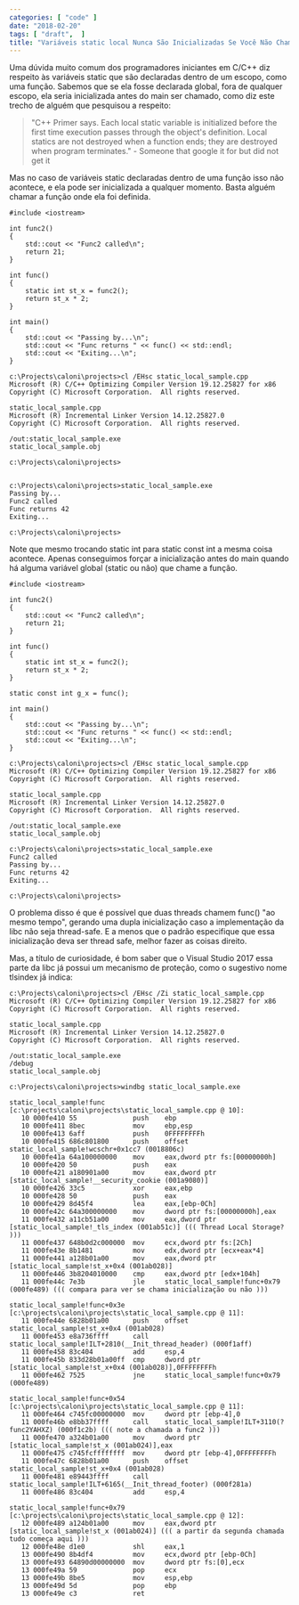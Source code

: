 ```yaml
---
categories: [ "code" ]
date: "2018-02-20"
tags: [ "draft",  ]
title: "Variáveis static local Nunca São Inicializadas Se Você Não Chama Sua Função"
---
```

Uma dúvida muito comum dos programadores iniciantes em C/C++ diz respeito às variáveis static que são declaradas dentro de um escopo, como uma função. Sabemos que se ela fosse declarada global, fora de qualquer escopo, ela seria inicializada antes do main ser chamado, como diz este trecho de alguém que pesquisou a respeito:

> "C++ Primer says. Each local static variable is initialized before the first time execution passes through the object's definition. Local statics are not destroyed when a function ends; they are destroyed when program terminates." - Someone that google it for but did not get it

Mas no caso de variáveis static declaradas dentro de uma função isso não acontece, e ela pode ser inicializada a qualquer momento. Basta alguém chamar a função onde ela foi definida.

    #include <iostream>
    
    int func2()
    {
        std::cout << "Func2 called\n";
        return 21;
    }
    
    int func()
    {
        static int st_x = func2();
        return st_x * 2;
    }
    
    int main()
    {
        std::cout << "Passing by...\n";
        std::cout << "Func returns " << func() << std::endl;
        std::cout << "Exiting...\n";
    }

    c:\Projects\caloni\projects>cl /EHsc static_local_sample.cpp
    Microsoft (R) C/C++ Optimizing Compiler Version 19.12.25827 for x86
    Copyright (C) Microsoft Corporation.  All rights reserved.
    
    static_local_sample.cpp
    Microsoft (R) Incremental Linker Version 14.12.25827.0
    Copyright (C) Microsoft Corporation.  All rights reserved.
    
    /out:static_local_sample.exe
    static_local_sample.obj
    
    c:\Projects\caloni\projects>

    
    c:\Projects\caloni\projects>static_local_sample.exe
    Passing by...
    Func2 called
    Func returns 42
    Exiting...
    
    c:\Projects\caloni\projects>

Note que mesmo trocando static int para static const int a mesma coisa acontece. Apenas conseguimos forçar a inicialização antes do main quando há alguma variável global (static ou não) que chame a função.

    #include <iostream>
    
    int func2()
    {
        std::cout << "Func2 called\n";
        return 21;
    }
    
    int func()
    {
        static int st_x = func2();
        return st_x * 2;
    }
    
    static const int g_x = func();
    
    int main()
    {
        std::cout << "Passing by...\n";
        std::cout << "Func returns " << func() << std::endl;
        std::cout << "Exiting...\n";
    }

    c:\Projects\caloni\projects>cl /EHsc static_local_sample.cpp
    Microsoft (R) C/C++ Optimizing Compiler Version 19.12.25827 for x86
    Copyright (C) Microsoft Corporation.  All rights reserved.
    
    static_local_sample.cpp
    Microsoft (R) Incremental Linker Version 14.12.25827.0
    Copyright (C) Microsoft Corporation.  All rights reserved.
    
    /out:static_local_sample.exe
    static_local_sample.obj
    
    c:\Projects\caloni\projects>static_local_sample.exe
    Func2 called
    Passing by...
    Func returns 42
    Exiting...
    
    c:\Projects\caloni\projects>

O problema disso é que é possível que duas threads chamem func() "ao mesmo tempo", gerando uma dupla inicialização caso a implementação da libc não seja thread-safe. E a menos que o padrão especifique que essa inicialização deva ser thread safe, melhor fazer as coisas direito.

Mas, a título de curiosidade, é bom saber que o Visual Studio 2017 essa parte da libc já possui um mecanismo de proteção, como o sugestivo nome tlsindex já indica:

    c:\Projects\caloni\projects>cl /EHsc /Zi static_local_sample.cpp
    Microsoft (R) C/C++ Optimizing Compiler Version 19.12.25827 for x86
    Copyright (C) Microsoft Corporation.  All rights reserved.
    
    static_local_sample.cpp
    Microsoft (R) Incremental Linker Version 14.12.25827.0
    Copyright (C) Microsoft Corporation.  All rights reserved.
    
    /out:static_local_sample.exe
    /debug
    static_local_sample.obj
    
    c:\Projects\caloni\projects>windbg static_local_sample.exe

    static_local_sample!func [c:\projects\caloni\projects\static_local_sample.cpp @ 10]:
       10 000fe410 55              push    ebp
       10 000fe411 8bec            mov     ebp,esp
       10 000fe413 6aff            push    0FFFFFFFFh
       10 000fe415 686c801800      push    offset static_local_sample!wcschr+0x1cc7 (0018806c)
       10 000fe41a 64a100000000    mov     eax,dword ptr fs:[00000000h]
       10 000fe420 50              push    eax
       10 000fe421 a180901a00      mov     eax,dword ptr [static_local_sample!__security_cookie (001a9080)]
       10 000fe426 33c5            xor     eax,ebp
       10 000fe428 50              push    eax
       10 000fe429 8d45f4          lea     eax,[ebp-0Ch]
       10 000fe42c 64a300000000    mov     dword ptr fs:[00000000h],eax
       11 000fe432 a11cb51a00      mov     eax,dword ptr [static_local_sample!_tls_index (001ab51c)] ((( Thread Local Storage? )))
       11 000fe437 648b0d2c000000  mov     ecx,dword ptr fs:[2Ch]
       11 000fe43e 8b1481          mov     edx,dword ptr [ecx+eax*4]
       11 000fe441 a128b01a00      mov     eax,dword ptr [static_local_sample!st_x+0x4 (001ab028)]
       11 000fe446 3b8204010000    cmp     eax,dword ptr [edx+104h]
       11 000fe44c 7e3b            jle     static_local_sample!func+0x79 (000fe489) ((( compara para ver se chama inicialização ou não )))
    
    static_local_sample!func+0x3e [c:\projects\caloni\projects\static_local_sample.cpp @ 11]:
       11 000fe44e 6828b01a00      push    offset static_local_sample!st_x+0x4 (001ab028)
       11 000fe453 e8a736ffff      call    static_local_sample!ILT+2810(__Init_thread_header) (000f1aff)
       11 000fe458 83c404          add     esp,4
       11 000fe45b 833d28b01a00ff  cmp     dword ptr [static_local_sample!st_x+0x4 (001ab028)],0FFFFFFFFh
       11 000fe462 7525            jne     static_local_sample!func+0x79 (000fe489)
    
    static_local_sample!func+0x54 [c:\projects\caloni\projects\static_local_sample.cpp @ 11]:
       11 000fe464 c745fc00000000  mov     dword ptr [ebp-4],0
       11 000fe46b e8bb37ffff      call    static_local_sample!ILT+3110(?func2YAHXZ) (000f1c2b) ((( note a chamada a func2 )))
       11 000fe470 a324b01a00      mov     dword ptr [static_local_sample!st_x (001ab024)],eax
       11 000fe475 c745fcffffffff  mov     dword ptr [ebp-4],0FFFFFFFFh
       11 000fe47c 6828b01a00      push    offset static_local_sample!st_x+0x4 (001ab028)
       11 000fe481 e89443ffff      call    static_local_sample!ILT+6165(__Init_thread_footer) (000f281a)
       11 000fe486 83c404          add     esp,4
    
    static_local_sample!func+0x79 [c:\projects\caloni\projects\static_local_sample.cpp @ 12]:
       12 000fe489 a124b01a00      mov     eax,dword ptr [static_local_sample!st_x (001ab024)] ((( a partir da segunda chamada tudo começa aqui )))
       12 000fe48e d1e0            shl     eax,1
       13 000fe490 8b4df4          mov     ecx,dword ptr [ebp-0Ch]
       13 000fe493 64890d00000000  mov     dword ptr fs:[0],ecx
       13 000fe49a 59              pop     ecx
       13 000fe49b 8be5            mov     esp,ebp
       13 000fe49d 5d              pop     ebp
       13 000fe49e c3              ret

